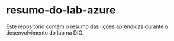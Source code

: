 # resumo-do-lab-azure
Este repositório contém o resumo das lições aprendidas durante o desenvolvimento do lab na DIO. 
